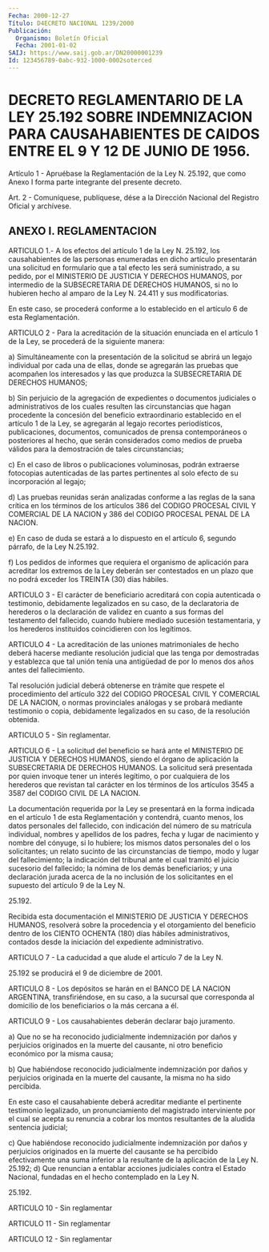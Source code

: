 ```yaml
---
Fecha: 2000-12-27
Título: D4ECRETO NACIONAL 1239/2000
Publicación:
  Organismo: Boletín Oficial
  Fecha: 2001-01-02
SAIJ: https://www.saij.gob.ar/DN20000001239
Id: 123456789-0abc-932-1000-0002soterced
---
```

# DECRETO REGLAMENTARIO DE LA LEY 25.192 SOBRE INDEMNIZACION PARA CAUSAHABIENTES DE CAIDOS ENTRE EL 9 Y 12 DE JUNIO DE 1956.

<a id="1"></a>
Artículo 1 - Apruébase la Reglamentación  de la Ley N. 25.192, que como  Anexo  I  forma  parte  integrante  del  presente    decreto.

<a id="2"></a>
Art. 2 - Comuníquese, publíquese, dése a la Dirección Nacional del Registro Oficial y archívese.

## ANEXO I. REGLAMENTACION

<a id="1"></a>
ARTICULO 1.- A los efectos del artículo 1 de la Ley N. 25.192, los causahabientes de las personas enumeradas en dicho artículo presentarán  una solicitud en formulario que a tal efecto les será suministrado, a su pedido, por el MINISTERIO DE JUSTICIA Y DERECHOS HUMANOS, por intermedio  de la SUBSECRETARIA DE DERECHOS HUMANOS, si no lo hubieren hecho al  amparo  de la Ley N. 24.411 y sus modificatorias.

En  este  caso,  se  procederá  conforme  a  lo  establecido en el artículo 6 de esta Reglamentación.

<a id="2"></a>
ARTICULO 2 - Para la acreditación de la situación enunciada en el artículo 1 de la Ley, se procederá de la siguiente manera:

a) Simultáneamente con la presentación de  la  solicitud se abrirá  un  legajo  individual  por  cada  una  de ellas, donde  se agregarán  las  pruebas  que acompañen los interesados  y  las  que produzca la SUBSECRETARIA  DE DERECHOS HUMANOS;

b) Sin perjuicio de la agregación de expedientes o documentos judiciales o administrativos de los cuales resulten las circunstancias que hagan procedente la concesión del  beneficio extraordinario establecido en el artículo 1 de la Ley, se agregarán al legajo recortes periodísticos, publicaciones, documentos, comunicados  de prensa contemporáneos o posteriores al hecho, que serán considerados como medios de prueba válidos para la demostración de tales circunstancias;

c) En el caso de libros o publicaciones voluminosas, podrán extraerse fotocopias autenticadas  de  las  partes pertinentes al solo efecto de  su  incorporación al legajo;

d) Las pruebas reunidas serán analizadas conforme a las reglas de la sana crítica en los términos de los artículos  386 del CODIGO PROCESAL CIVIL Y COMERCIAL DE LA NACION y 386 del CODIGO  PROCESAL PENAL DE LA NACION.

e)  En  caso  de  duda  se estará a lo dispuesto en el artículo 6, segundo párrafo, de la Ley N.25.192.

f) Los pedidos de informes que requiera el organismo de aplicación para acreditar los extremos de la Ley deberán ser contestados en un plazo  que  no  podrá  exceder   los  TREINTA  (30)  días  hábiles.

<a id="3"></a>
ARTICULO 3 - El carácter de beneficiario acreditará  con  copia autenticada    o   testimonio,  debidamente legalizados en su caso, de la declaratoria  de  herederos  o  la declaración de validez  en cuanto  a sus formas del testamento del fallecido, cuando hubiere mediado sucesión  testamentaria,  y los herederos instituidos coincidieren con los legítimos.

<a id="4"></a>
ARTICULO 4 - La acreditación de las uniones matrimoniales de hecho deberá hacerse mediante resolución judicial que las tenga por demostradas y establezca que tal unión tenía una antigüedad  de  por lo  menos  dos  años antes del fallecimiento.

Tal resolución judicial deberá obtenerse  en trámite que respete el procedimiento  del artículo 322 del CODIGO  PROCESAL  CIVIL Y COMERCIAL DE LA NACION, o normas provinciales análogas y se probará mediante testimonio o copia,  debidamente  legalizados en su caso, de la resolución obtenida.

<a id="5"></a>
ARTICULO 5 - Sin reglamentar.

<a id="6"></a>
ARTICULO 6 - La solicitud del beneficio se hará ante el MINISTERIO DE JUSTICIA Y DERECHOS  HUMANOS, siendo el órgano de aplicación la SUBSECRETARIA DE DERECHOS  HUMANOS. La solicitud  será  presentada por quien invoque  tener  un interés legítimo,  o  por  cualquiera de los herederos que revistan tal  carácter en los términos  de los artículos  3545  a 3587 del CODIGO CIVIL DE LA NACION.

La documentación requerida por la Ley se presentará  en  la  forma indicada  en  el  artículo  1  de esta Reglamentación y contendrá, cuanto menos, los datos personales  del  fallecido,  con indicación del número de su matrícula individual, nombres y apellidos  de  los padres,  fecha  y  lugar de nacimiento y nombre del cónyuge, si lo hubiere; los mismos  datos  personales  del o los solicitantes; un relato sucinto de las circunstancias de tiempo,  modo  y  lugar del fallecimiento;  la indicación del tribunal ante el cual tramitó  el juicio sucesorio del fallecido; la nómina de los demás beneficiarios; y  una  declaración jurada acerca de la no inclusión de los solicitantes en el supuesto del artículo 9 de la Ley N.

25.192.

Recibida esta documentación  el  MINISTERIO  DE JUSTICIA Y DERECHOS HUMANOS,  resolverá  sobre  la procedencia y el  otorgamiento  del beneficio  dentro  de  los  CIENTO    OCHENTA  (180)  días  hábiles administrativos,  contados  desde  la  iniciación   del  expediente administrativo.

<a id="7"></a>
ARTICULO 7 - La caducidad a que alude el artículo 7 de la Ley N.

25.192 se producirá el 9 de  diciembre  de 2001.

<a id="8"></a>
ARTICULO 8 - Los depósitos se harán en el BANCO DE LA NACION ARGENTINA,  transfiriéndose,  en  su  caso, a la sucursal que corresponda al domicilio de los beneficiarios o la más cercana a él.

<a id="9"></a>
ARTICULO 9 - Los causahabientes deberán declarar bajo juramento.

a) Que no se ha reconocido judicialmente indemnización por daños y perjuicios originados  en la muerte del causante, ni otro beneficio económico  por  la  misma  causa;

b)  Que  habiéndose  reconocido judicialmente indemnización por daños y perjuicios originada en la muerte del causante, la misma no ha sido percibida.

En  este  caso  el  causahabiente  deberá  acreditar  mediante  el pertinente  testimonio    legalizado,    un   pronunciamiento  del magistrado  interviniente  por  el cual se acepta  su  renuncia  a cobrar los montos resultantes de la aludida sentencia judicial;

c) Que habiéndose reconocido judicialmente indemnización por daños y perjuicios  originados  en  la  muerte del causante se ha percibido efectivamente una suma inferior  a  la resultante de la aplicación de  la  Ley  N.  25.192; d) Que renuncian  a  entablar  acciones judiciales  contra  el Estado  Nacional,   fundadas  en  el  hecho contemplado en la Ley N.

25.192.

<a id="10"></a>
ARTICULO 10 - Sin reglamentar

<a id="11"></a>
ARTICULO 11 - Sin reglamentar

<a id="12"></a>
ARTICULO 12 - Sin reglamentar